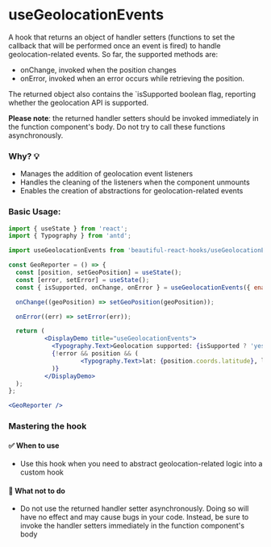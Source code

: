 # useGeolocationEvents

A hook that returns an object of handler setters (functions to set the callback that will be performed once an event is fired)
to handle geolocation-related events. So far, the supported methods are:

- onChange, invoked when the position changes
- onError, invoked when an error occurs while retrieving the position.

The returned object also contains the `isSupported boolean flag, reporting whether the geolocation API is supported.

**Please note**: the returned handler setters should be invoked immediately in the function component's body. Do not try to call these
functions asynchronously.

### Why? 💡

- Manages the addition of geolocation event listeners
- Handles the cleaning of the listeners when the component unmounts
- Enables the creation of abstractions for geolocation-related events

### Basic Usage:

```jsx harmony
import { useState } from 'react';
import { Typography } from 'antd';

import useGeolocationEvents from 'beautiful-react-hooks/useGeolocationEvents';

const GeoReporter = () => {
  const [position, setGeoPosition] = useState();
  const [error, setError] = useState();
  const { isSupported, onChange, onError } = useGeolocationEvents({ enableHighAccuracy: true });

  onChange((geoPosition) => setGeoPosition(geoPosition));

  onError((err) => setError(err));

  return (
          <DisplayDemo title="useGeolocationEvents">
            <Typography.Text>Geolocation supported: {isSupported ? 'yes' : 'no'}</Typography.Text>
            {!error && position && (
                    <Typography.Text>lat: {position.coords.latitude}, lng: {position.coords.longitude}</Typography.Text>
            )}
          </DisplayDemo>
  );
};

<GeoReporter />
```

### Mastering the hook

#### ✅ When to use

- Use this hook when you need to abstract geolocation-related logic into a custom hook

#### 🛑 What not to do

- Do not use the returned handler setter asynchronously. Doing so will have no effect and may cause bugs in your code. Instead, be sure to
  invoke the handler setters immediately in the function component's body

<!-- Types -->